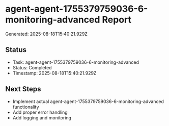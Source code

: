 # agent-agent-1755379759036-6-monitoring-advanced Report

Generated: 2025-08-18T15:40:21.929Z

## Status
- Task: agent-agent-1755379759036-6-monitoring-advanced
- Status: Completed
- Timestamp: 2025-08-18T15:40:21.929Z

## Next Steps
- Implement actual agent-agent-1755379759036-6-monitoring-advanced functionality
- Add proper error handling
- Add logging and monitoring
